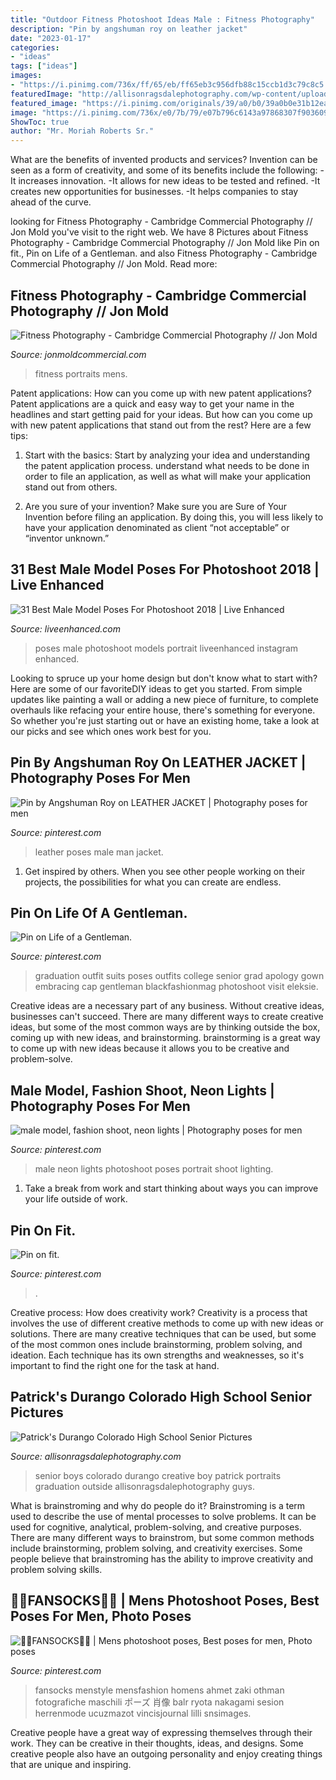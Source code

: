 ```yaml
---
title: "Outdoor Fitness Photoshoot Ideas Male : Fitness Photography"
description: "Pin by angshuman roy on leather jacket"
date: "2023-01-17"
categories:
- "ideas"
tags: ["ideas"]
images:
- "https://i.pinimg.com/736x/ff/65/eb/ff65eb3c956dfb88c15ccb1d3c79c8c5.jpg"
featuredImage: "http://allisonragsdalephotography.com/wp-content/uploads/2015/01/DSC9754-681x1024.jpg"
featured_image: "https://i.pinimg.com/originals/39/a0/b0/39a0b0e31b12ea918663f1a69419c591.jpg"
image: "https://i.pinimg.com/736x/e0/7b/79/e07b796c6143a97868307f903609be1f.jpg"
ShowToc: true
author: "Mr. Moriah Roberts Sr."
---
```



What are the benefits of invented products and services?
Invention can be seen as a form of creativity, and some of its benefits include the following: 
-It increases innovation. 
-It allows for new ideas to be tested and refined. 
-It creates new opportunities for businesses. 
-It helps companies to stay ahead of the curve.

	

		
looking for Fitness Photography - Cambridge Commercial Photography // Jon Mold you've visit to the right web. We have 8 Pictures about Fitness Photography - Cambridge Commercial Photography // Jon Mold like Pin on fit., Pin on Life of a Gentleman. and also Fitness Photography - Cambridge Commercial Photography // Jon Mold. Read more:
		
    
## Fitness Photography - Cambridge Commercial Photography // Jon Mold

<img loading=lazy src="http://jonmoldcommercial.com/wp-content/uploads/2016/02/JON29742-Edit-Edit-Edit.jpg" onerror="this.onerror=null;this.src='https://tse2.mm.bing.net/th?id=OIP.fhKcPpsXrb4Q9azijZ3lEQHaE8&amp;pid=15.1';" alt="Fitness Photography - Cambridge Commercial Photography // Jon Mold">

_Source: jonmoldcommercial.com_

>fitness portraits mens. 

	

Patent applications: How can you come up with new patent applications?
Patent applications are a quick and easy way to get your name in the headlines and start getting paid for your ideas. But how can you come up with new patent applications that stand out from the rest? Here are a few tips: 
1. Start with the basics: Start by analyzing your idea and understanding the patent application process. understand what needs to be done in order to file an application, as well as what will make your application stand out from others. 

2. Are you sure of your invention? Make sure you are Sure of Your Invention before filing an application. By doing this, you will less likely to have your application denominated as client “not acceptable” or “inventor unknown.” 


    
## 31 Best Male Model Poses For Photoshoot 2018 | Live Enhanced

<img loading=lazy src="http://www.liveenhanced.com/wp-content/uploads/2018/04/male-model-poses-10.jpg" onerror="this.onerror=null;this.src='https://tse1.mm.bing.net/th?id=OIP._LM5LuA3g9YuEsqxZLperAHaJ3&amp;pid=15.1';" alt="31 Best Male Model Poses For Photoshoot 2018 | Live Enhanced">

_Source: liveenhanced.com_

>poses male photoshoot models portrait liveenhanced instagram enhanced. 

	

Looking to spruce up your home design but don't know what to start with? Here are some of our favoriteDIY ideas to get you started. From simple updates like painting a wall or adding a new piece of furniture, to complete overhauls like refacing your entire house, there's something for everyone. So whether you're just starting out or have an existing home, take a look at our picks and see which ones work best for you.

    
## Pin By Angshuman Roy On LEATHER JACKET | Photography Poses For Men

<img loading=lazy src="https://i.pinimg.com/736x/e0/7b/79/e07b796c6143a97868307f903609be1f.jpg" onerror="this.onerror=null;this.src='https://tse2.mm.bing.net/th?id=OIP.k-9aKLhUUoMVnv4Mja6qaAHaJ4&amp;pid=15.1';" alt="Pin by Angshuman Roy on LEATHER JACKET | Photography poses for men">

_Source: pinterest.com_

>leather poses male man jacket. 

	

1. Get inspired by others. When you see other people working on their projects, the possibilities for what you can create are endless.

    
## Pin On Life Of A Gentleman.

<img loading=lazy src="https://i.pinimg.com/736x/03/32/2d/03322d5547ac98e79071585f1e79fccb--graduation-outfit-men-graduation-pics.jpg" onerror="this.onerror=null;this.src='https://tse2.mm.bing.net/th?id=OIP.kMKj4aATlbBaZbZZ-_G2LQHaJ3&amp;pid=15.1';" alt="Pin on Life of a Gentleman.">

_Source: pinterest.com_

>graduation outfit suits poses outfits college senior grad apology gown embracing cap gentleman blackfashionmag photoshoot visit eleksie. 

	

Creative ideas are a necessary part of any business. Without creative ideas, businesses can't succeed. There are many different ways to create creative ideas, but some of the most common ways are by thinking outside the box, coming up with new ideas, and brainstorming. brainstorming is a great way to come up with new ideas because it allows you to be creative and problem-solve.

    
## Male Model, Fashion Shoot, Neon Lights | Photography Poses For Men

<img loading=lazy src="https://i.pinimg.com/originals/39/a0/b0/39a0b0e31b12ea918663f1a69419c591.jpg" onerror="this.onerror=null;this.src='https://tse1.mm.bing.net/th?id=OIP.UqPDMi04fmbuQhWzVOlkXwHaLH&amp;pid=15.1';" alt="male model, fashion shoot, neon lights | Photography poses for men">

_Source: pinterest.com_

>male neon lights photoshoot poses portrait shoot lighting. 

	

1. Take a break from work and start thinking about ways you can improve your life outside of work.

    
## Pin On Fit.

<img loading=lazy src="https://i.pinimg.com/736x/ff/65/eb/ff65eb3c956dfb88c15ccb1d3c79c8c5.jpg" onerror="this.onerror=null;this.src='https://tse1.mm.bing.net/th?id=OIP.oRgsx1M-xhZQxZ1c1LA5DgAAAA&amp;pid=15.1';" alt="Pin on fit.">

_Source: pinterest.com_

>. 

	

Creative process: How does creativity work?
Creativity is a process that involves the use of different creative methods to come up with new ideas or solutions. There are many creative techniques that can be used, but some of the most common ones include brainstorming, problem solving, and ideation. Each technique has its own strengths and weaknesses, so it's important to find the right one for the task at hand.

    
## Patrick&#039;s Durango Colorado High School Senior Pictures

<img loading=lazy src="http://allisonragsdalephotography.com/wp-content/uploads/2015/01/DSC9754-681x1024.jpg" onerror="this.onerror=null;this.src='https://tse2.mm.bing.net/th?id=OIP.TU8Qy81kEeo7vzLzKAbaJgHaLI&amp;pid=15.1';" alt="Patrick&#039;s Durango Colorado High School Senior Pictures">

_Source: allisonragsdalephotography.com_

>senior boys colorado durango creative boy patrick portraits graduation outside allisonragsdalephotography guys. 

	

What is brainstroming and why do people do it?
Brainstroming is a term used to describe the use of mental processes to solve problems. It can be used for cognitive, analytical, problem-solving, and creative purposes. There are many different ways to brainstrom, but some common methods include brainstorming, problem solving, and creativity exercises. Some people believe that brainstroming has the ability to improve creativity and problem solving skills.

    
## 🧦🧦FANSOCKS🧦🧦 | Mens Photoshoot Poses, Best Poses For Men, Photo Poses

<img loading=lazy src="https://i.pinimg.com/originals/14/84/a0/1484a0bf5fe5191e5ff16820423b8b93.jpg" onerror="this.onerror=null;this.src='https://tse1.mm.bing.net/th?id=OIP.F29y51jkec9Begg2BgHuqwHaMg&amp;pid=15.1';" alt="🧦🧦FANSOCKS🧦🧦 | Mens photoshoot poses, Best poses for men, Photo poses">

_Source: pinterest.com_

>fansocks menstyle mensfashion homens ahmet zaki othman fotografiche maschili ポーズ 肖像 balr ryota nakagami sesion herrenmode ucuzmazot vincisjournal lilli snsimages. 

	

Creative people have a great way of expressing themselves through their work. They can be creative in their thoughts, ideas, and designs. Some creative people also have an outgoing personality and enjoy creating things that are unique and inspiring.

